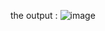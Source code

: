 the  output : ![image](https://github.com/user-attachments/assets/04afa40f-5bd9-476f-ac17-cd3ff9339f68)
